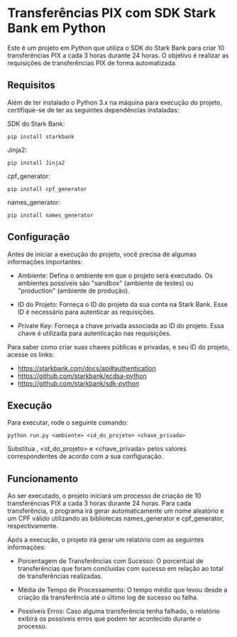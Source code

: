 # Transferências PIX com SDK Stark Bank em Python

Este é um projeto em Python que utiliza o SDK do Stark Bank para criar 10 transferências PIX a cada 3 horas durante 24 horas. O objetivo é realizar as requisições de transferências PIX de forma automatizada.

## Requisitos

Além de ter instalado o Python 3.x na máquina para execução do projeto, certifique-se de ter as seguintes dependências instaladas:

SDK do Stark Bank:
```
pip install starkbank
```
Jinja2:
```
pip install Jinja2
```
cpf_generator:
```
pip install cpf_generator
```
names_generator:
```
pip install names_generator
```

## Configuração

Antes de iniciar a execução do projeto, você precisa de algumas informações importantes:

- Ambiente: Defina o ambiente em que o projeto será executado. Os ambientes possíveis são "sandbox" (ambiente de testes) ou "production" (ambiente de produção).

- ID do Projeto: Forneça o ID do projeto da sua conta na Stark Bank. Esse ID é necessário para autenticar as requisições.

- Private Key: Forneça a chave privada associada ao ID do projeto. Essa chave é utilizada para autenticação nas requisições.

Para saber como criar suas chaves públicas e privadas, e seu ID do projeto, acesse os links:
- https://starkbank.com/docs/api#authentication
- https://github.com/starkbank/ecdsa-python
- https://github.com/starkbank/sdk-python

## Execução

Para executar, rode o seguinte comando:
```
python run.py <ambiente> <id_do_projeto> <chave_privada>
```
Substitua <ambiente>, <id_do_projeto> e <chave_privada> pelos valores correspondentes de acordo com a sua configuração.

## Funcionamento
Ao ser executado, o projeto iniciará um processo de criação de 10 transferências PIX a cada 3 horas durante 24 horas. Para cada transferência, o programa irá gerar automaticamente um nome aleatório e um CPF válido utilizando as bibliotecas names_generator e cpf_generator, respectivamente.

Após a execução, o projeto irá gerar um relatório com as seguintes informações:

- Porcentagem de Transferências com Sucesso: O porcentual de transferências que foram concluídas com sucesso em relação ao total de transferências realizadas.

- Média de Tempo de Processamento: O tempo médio que levou desde a criação da transferência até o último log de sucesso ou falha.

- Possíveis Erros: Caso alguma transferência tenha falhado, o relatório exibirá os possíveis erros que podem ter acontecido durante o processo.

